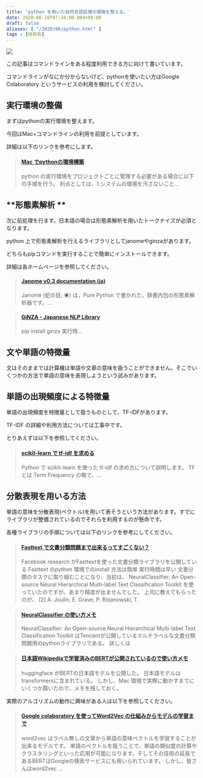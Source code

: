 ```yaml
---
title: 'python を用いた自然言語処理の環境を整える。'
date: 2020-06-18T07:34:00.004+09:00
draft: false
aliases: [ "/2020/06/python.html" ]
tags : [技術系]
---
```


[![](https://1.bp.blogspot.com/-Hfn3KpibOuY/Xurepq-smKI/AAAAAAAAg70/y4-SSiS1Mc4gMmbTywgn9jCzZboq6XAJACK4BGAsYHg/s320/74C0A734-70D2-4846-A316-312BA6691D8B.jpeg)](https://1.bp.blogspot.com/-Hfn3KpibOuY/Xurepq-smKI/AAAAAAAAg70/y4-SSiS1Mc4gMmbTywgn9jCzZboq6XAJACK4BGAsYHg/s1920/74C0A734-70D2-4846-A316-312BA6691D8B.jpeg)

この記事はコマンドラインをある程度利用できる方に向けて書いています。

コマンドラインがなにか分からないけど、pythonを使いたい方はGoogle Colaboratory というサービスの利用を検討してください。

**実行環境の整備**
-----------

まずはpythonの実行環境を整えます。

今回はMac+コマンドラインの利用を前提としています。

詳細は以下のリンクを参考にします。

  

> #### [Mac でpythonの環境構築](https://www.subcul-science.com/2020/06/mac-python.html)
> 
> python の実行環境をプロジェクトごとに管理する必要がある場合に以下の手順を行う。 利点としては、1.システムの環境を汚さないこと…

**形態素解析 **
----------

次に前処理を行ます。日本語の場合は形態素解析を用いたトークナイズが必須となります。

python 上で形態素解析を行えるライブラリとしてjanomeやginzaがあります。

どちらもpipコマンドを実行することで簡単にインストールできます。

詳細は各ホームページを参照してください。

  

> #### [Janome v0.3 documentation (ja)](https://mocobeta.github.io/janome/)
> 
> Janome (蛇の目; ◉) は，Pure Python で書かれた，辞書内包の形態素解析器です。…

  

> #### [GiNZA - Japanese NLP Library](https://megagonlabs.github.io/ginza/)
> 
> pip install ginza 実行時…

  

**文や単語の特徴量**
------------

文はそのままでは計算機は単語や文章の意味を扱うことができません。そこでいくつかの方法で単語の意味を表現しようという試みがあります。

**単語の出現頻度による特徴量**
-----------------

単語の出現頻度を特徴量として扱うものとして、TF-IDFがあります。

TF-IDF の詳細や利用方法については工事中です。

とりあえずは以下を参照してください。

> #### [scikit-learn で tf-idf を求める](https://tex2e.github.io/blog/python/tf-idf)
> 
> Python で scikit-learn を使った tf-idf の求め方について説明します。 TF とは Term Frequency の略で、…

  

  

  

  

  

**分散表現を用いる方法**
--------------

単語の意味を分散表現(ベクトル)を用いて表そうという方法があります。すでにライブラリが整備されているのでそれらを利用するのが懸命です。

各種ライブラリの手順については以下のリンクを参考にしてください。

> #### [Fasttext で文書分類問題まで出来るってすごくない？](https://www.subcul-science.com/2020/06/fasttext.html)
> 
> Facebook research がFasttextを使った文書分類ライブラリを公開している Fasttext のpython 環境でのinstall 方法は簡単 実行時間は早い 文書分類のタスクに取り組むことになり、当初は、 NeuralClassifier: An Open-source Neural Hierarchical Multi-label Text Classification Toolkit を使っていたのですが、あまり精度が出ませんでした。 上司に教えてもらったのが、 \[2\] A. Joulin, E. Grave, P. Bojanowski, T.

> #### [NeuralClassifier の使い方メモ](https://www.subcul-science.com/2020/06/neuralclassifier.html)
> 
> NeuralClassifier: An Open-source Neural Hierarchical Multi-label Text Classification Toolkit はTencentが公開しているマルチラベルな文書分類問題用のpythonライブラリである。 詳しくは

> ####   

> #### [日本語Wikipediaで学習済みのBERTが公開されているので使い方メモ](https://www.subcul-science.com/2020/06/wikipediabert.html)
> 
> huggingface がBERTの日本語モデルを公開した。 日本語モデルはtransformersに含まれている。 しかし、Mac 環境で実際に動かすまでにいくつか躓いたので、メモを残しておく。

  

実際のアルゴリズムの動作に興味がある人は以下を参照してください。

> #### [Google colaboratory を使ってWord2Vec の仕組みからモデルの学習まで](https://www.subcul-science.com/2020/06/google-colaboratory-word2vec.html)
> 
> word2vec はラベル無しの文章から単語の意味ベクトルを学習することが出来るモデルです。 単語のベクトルを扱うことで、単語の類似度の計算やクラスタリングといった応用が可能になります。そしてその技術の延長であるBERTはGoogleの検索サービスにも用いられています。 しかし、皆さんはword2vec ...